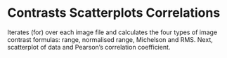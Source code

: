 # Contrasts Scatterplots Correlations
 Iterates (for) over each image file and calculates the four types of image contrast formulas: range, normalised range, Michelson and RMS. Next, scatterplot of data and Pearson’s correlation coefficient. 
